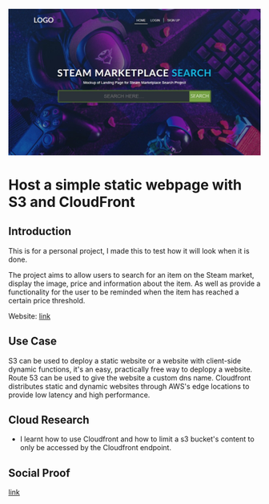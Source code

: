 <!-- This template removes the micro tutorial for a quicker post and removes images for a full template check out the 000-DAY-ARTICLE-LONG-TEMPLATE.MD-->

![placeholder image](/Journey/002/Steam%20Marketplace%20Search.jpg)

# Host a simple static webpage with S3 and CloudFront

## Introduction

This is for a personal project, I made this to test how it will look when it is done.

The project aims to allow users to search for an item on the Steam market, display the image, price and information about the item. As well as provide a functionality for the user to be reminded when the item has reached a certain price threshold.

Website: [link](http://steammarketplacesearch.s3-website.af-south-1.amazonaws.com/)

## Use Case

S3 can be used to deploy a static website or a website with client-side dynamic functions, it's an easy, practically free way to deplopy a website. Route 53 can be used to give the website a custom dns name. Cloudfront distributes static and dynamic websites through AWS's edge locations to provide low latency and high performance.

## Cloud Research

- I learnt how to use Cloudfront and how to limit a s3 bucket's content to only be accessed by the Cloudfront endpoint.

## Social Proof


[link](https://www.linkedin.com/posts/ilerioluwaakinola_100daysofcloud-activity-7136612383912804353-5--f?utm_source=share&utm_medium=member_desktop)
